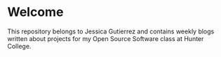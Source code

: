 # Welcome
This repository belongs to Jessica Gutierrez and contains weekly blogs written about projects for my Open Source Software class at Hunter College. 

